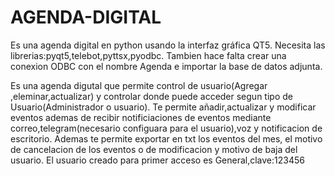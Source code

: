 # AGENDA-DIGITAL

Es una agenda digital en python usando la interfaz gráfica QT5.
Necesita las librerias:pyqt5,telebot,pyttsx,pyodbc.
Tambien hace falta crear una conexion ODBC con el nombre Agenda e importar la base de datos adjunta.

Es una agenda digutal que permite control de usuario(Agregar ,eleminar,actualizar) y controlar donde puede acceder segun tipo de Usuario(Administrador o usuario).
Te permite añadir,actualizar y modificar eventos ademas de recibir notificiaciones de eventos mediante correo,telegram(necesario configuara para el usuario),voz y notificacion de escritorio.
Ademas te permite exportar en txt los eventos del mes, el motivo de cancelacion de los eventos o de modificacion y motivo de baja del usuario.
El usuario creado para primer acceso es General,clave:123456
